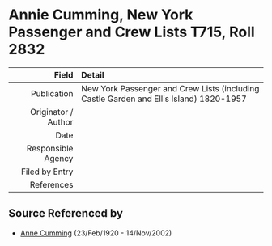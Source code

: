 ﻿---
layout: page
permalink: /sources/s10579044
---

# Annie Cumming, New York Passenger and Crew Lists T715, Roll 2832

Field | Detail
---:|:---
Publication | New York Passenger and Crew Lists (including Castle Garden and Ellis Island) 1820-1957
Originator / Author | 
Date | 
Responsible Agency | 
Filed by Entry | 
References | 

## Source Referenced by

* [Anne Cumming](../people/@14926290@-anne-cumming-b1920-2-23-d2002-11-14.md) (23/Feb/1920 - 14/Nov/2002)
